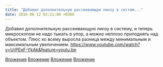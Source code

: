 ```yaml
---
title: "Добавил дополнительную рассеивающую линзу в систем..."
date: 2016-06-12 03:21:00 +0300
---
```


Добавил дополнительную рассеивающую линзу в систему, и теперь микроскопом не надо тыкать в упор, а можно неплохо приподнять над объектом. Плюс ко всему выросла разница между минимальным и максимальным увеличением. https://www.youtube.com/watch?v=UrPEeF-YkAk&feature=youtu.be


[Вложение](https://vk.com/photo41076938_419184911)
[Вложение](https://vk.com/photo41076938_419185020)
[Вложение](https://vk.com/photo41076938_419185022)
[Вложение](https://vk.com/video41076938_456239090)
